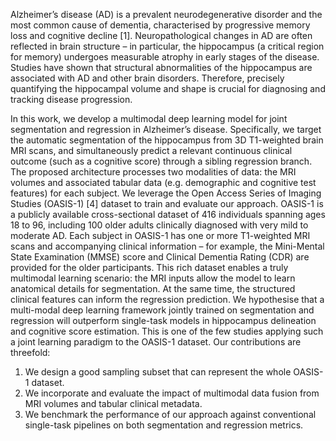 Alzheimer’s disease (AD) is a prevalent neurodegenerative disorder and the most common cause of dementia, characterised by progressive memory loss and cognitive decline [1]. Neuropathological changes in AD are often reflected in brain structure – in particular, the hippocampus (a critical region for memory) undergoes measurable atrophy in early stages of the disease. Studies have shown that structural abnormalities of the hippocampus are associated with AD and other brain disorders. Therefore, precisely quantifying the hippocampal volume and shape is crucial for diagnosing and tracking disease progression. 

In this work, we develop a multimodal deep learning model for joint segmentation and regression in Alzheimer’s disease. Specifically, we target the automatic segmentation of the hippocampus from 3D T1-weighted brain MRI scans, and simultaneously predict a relevant continuous clinical outcome (such as a cognitive score) through a sibling regression branch. The proposed architecture processes two modalities of data: the MRI volumes and associated tabular data (e.g. demographic and cognitive test features) for each subject. We leverage the Open Access Series of Imaging Studies (OASIS-1) [4] dataset to train and evaluate our approach. OASIS-1 is a publicly available cross-sectional dataset of 416 individuals spanning ages 18 to 96, including 100 older adults clinically diagnosed with very mild to moderate AD. Each subject in OASIS-1 has one or more T1-weighted MRI scans and accompanying clinical information – for example, the Mini-Mental State Examination (MMSE) score and Clinical Dementia Rating (CDR) are provided for the older participants. This rich dataset enables a truly multimodal learning scenario: the MRI inputs allow the model to learn anatomical details for segmentation. At the same time, the structured clinical features can inform the regression prediction.
We hypothesise that a multi-modal deep learning framework jointly trained on segmentation and regression will outperform single-task models in hippocampus delineation and cognitive score estimation. This is one of the few studies applying such a joint learning paradigm to the OASIS-1 dataset. Our contributions are threefold:
1.	We design a good sampling subset that can represent the whole OASIS-1 dataset.
2.	We incorporate and evaluate the impact of multimodal data fusion from MRI volumes and tabular clinical metadata.
3.	We benchmark the performance of our approach against conventional single-task pipelines on both segmentation and regression metrics.
